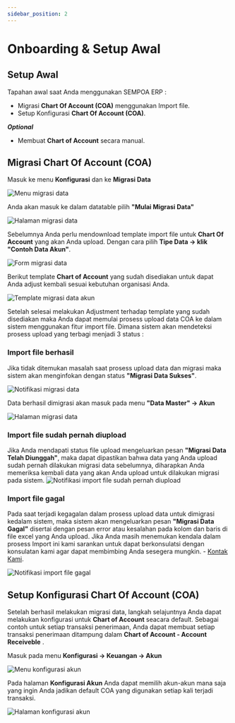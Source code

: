```yaml
---
sidebar_position: 2
---
```


# Onboarding & Setup Awal

## Setup Awal

Tapahan awal saat Anda menggunakan SEMPOA ERP :

- Migrasi **Chart Of Account (COA)** menggunakan Import file.
- Setup Konfigurasi **Chart Of Account (COA)**.

***Optional***
- Membuat **Chart of Account** secara manual.

## Migrasi Chart Of Account (COA)
Masuk ke menu **Konfigurasi** dan ke **Migrasi Data**

![Menu migrasi data](/img/menumigrasi.PNG)

Anda akan masuk ke dalam datatable pilih **"Mulai Migrasi Data"** 

![Halaman migrasi data](/img/dt-migrasi.PNG)

Sebelumnya Anda perlu mendownload template import file untuk **Chart Of Account** yang akan Anda upload.
Dengan cara pilih **Tipe Data -> klik "Contoh Data Akun"**.

![Form migrasi data](/img/download-template-migrasi.PNG)

Berikut template **Chart of Account** yang sudah disediakan untuk dapat Anda adjust kembali sesuai kebutuhan organisasi Anda.

![Template migrasi data akun](/img/excel-template.PNG)

Setelah selesai melakukan Adjustment terhadap template yang sudah disediakan maka Anda dapat memulai prosess upload data COA ke dalam sistem menggunakan fitur import file. Dimana sistem akan mendeteksi prosess upload yang terbagi menjadi 3 status :

### Import file berhasil

Jika tidak ditemukan masalah saat prosess upload data dan migrasi maka sistem akan menginfokan dengan status **"Migrasi Data Sukses"**.

![Notifikasi migrasi data](/img/migrasi-berhasil.PNG)

Data berhasil dimigrasi akan masuk pada menu **"Data Master" -> Akun**

![Halaman migrasi data](/img/list-coa.PNG)


### Import file sudah pernah diupload
Jika Anda mendapati status file upload mengeluarkan pesan **"Migrasi Data Telah Diunggah"**, maka dapat dipastikan bahwa data yang Anda upload sudah pernah dilakukan migrasi data sebelumnya, diharapkan Anda memeriksa kembali data yang akan Anda upload untuk dilakukan migrasi pada sistem.
![Notifikasi import file sudah pernah diupload](/img/migrasi-double.PNG)

### Import file gagal
Pada saat terjadi kegagalan dalam prosess upload data untuk dimigrasi kedalam sistem, maka sistem akan mengeluarkan pesan **"Migrasi Data Gagal"** disertai dengan pesan error atau kesalahan pada kolom dan baris di file excel yang Anda upload. Jika Anda masih menemukan kendala dalam prosess Import ini kami sarankan untuk dapat berkonsulatsi dengan konsulatan kami agar dapat membimbing Anda sesegera mungkin. - [Kontak Kami](http://localhost:3000/docs/intro#registrasi). 

![Notifikasi import file gagal](/img/migrasi-gagal.PNG)

## Setup Konfigurasi Chart Of Account (COA)
Setelah berhasil melakukan migrasi data, langkah selajuntnya Anda dapat melakukan konfigurasi untuk **Chart of Account** seacara default. Sebagai contoh untuk setiap transaksi penerimaan, Anda dapat membuat setiap transaksi penerimaan ditampung dalam **Chart of Account - Account Receiveble** .

Masuk pada menu **Konfigurasi -> Keuangan -> Akun**

![Menu konfigurasi akun](/img/menu-konfigurasi-akun.PNG)

Pada halaman **Konfigurasi Akun** Anda dapat memilih akun-akun mana saja yang ingin Anda jadikan default COA yang digunakan setiap kali terjadi transaksi.

![Halaman konfigurasi akun](/img/setup-coa.PNG)


